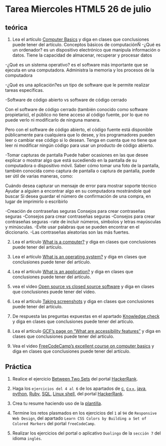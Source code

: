 # Tarea Miercoles HTML5 26 de julio

## teórica

1. Lea el artículo [Computer Basics](https://www.theodinproject.com/lessons/foundations-computer-basics) y diga en clases que conclusiones puede tener del artículo.
Conceptos básicos de computaciónÑ
-¿Qué es un ordenador?  es un dispositivo electrónico que manipula información o datos. Tiene la capacidad de almacenar, recuperar y procesar datos

-¿Qué es un sistema operativo?  es el software más importante que se ejecuta en una computadora. Administra la memoria y los procesos de la computadora

-¿Qué es una aplicación?es un tipo de software que le permite realizar tareas específicas.

-Software de código abierto vs software de código cerrado

Con el software de código cerrado (también conocido como software propietario), el público no tiene acceso al código fuente, por lo que no puede verlo ni modificarlo de ninguna manera.

Pero con el software de código abierto, el código fuente está disponible públicamente para cualquiera que lo desee, y los programadores pueden leer o cambiar ese código si lo desean. Tenga en cuenta que no tiene que leer ni modificar ningún código para usar un producto de código abierto.

-Tomar capturas de pantalla
Puede haber ocasiones en las que desee explicar o mostrar algo que está sucediendo en la pantalla de su computadora o dispositivo móvil. Saber cómo tomar una foto de la pantalla, también conocida como captura de pantalla o captura de pantalla, puede ser útil de varias maneras, como:

Cuándo desea capturar un mensaje de error para mostrar soporte técnico
Ayudar a alguien a encontrar algo en su computadora mostrándole qué buscar
Si desea guardar el número de confirmación de una compra, en lugar de imprimirlo o escribirlo

-Creación de contraseñas seguras
Consejos para crear contraseñas seguras
-Consejos para crear contraseñas seguras
-Consejos para crear contraseñas seguras
-rate de incluir números, símbolos y letras mayúsculas y minúsculas.
-Evite usar palabras que se pueden encontrar en el diccionario.
-Las contraseñas aleatorias son las más fuertes. 

2. Lea el artículo [What is a computer?](https://edu.gcfglobal.org/en/computerbasics/what-is-a-computer/1/) y diga en clases que conclusiones puede tener del artículo.

3. Lea el artículo [What is an operating system?](https://edu.gcfglobal.org/en/computerbasics/understanding-operating-systems/1/) y diga en clases que conclusiones puede tener del artículo.

4. Lea el artículo [What is an application?](https://edu.gcfglobal.org/en/computerbasics/understanding-applications/1/) y diga en clases que conclusiones puede tener del artículo.

5. vea el video [Open source vs closed source software](https://edu.gcfglobal.org/en/basic-computer-skills/open-source-vs-closed-source-software/1/) y diga en clases que conclusiones puede tener del video.

6. Lea el artículo [Taking screenshots](https://edu.gcfglobal.org/en/techsavvy/taking-screenshots/1/) y diga en clases que conclusiones puede tener del artículo.

7. De respuesta las preguntas expuestas en el apartado [Knowledge check](https://www.theodinproject.com/lessons/foundations-computer-basics#knowledge-check) y diga en clases que conclusiones puede tener del artículo.

8. Lea el artículo [GCF’s page on “What are accessibility features”](https://edu.gcfglobal.org/en/computerbasics/using-accessibility-features/1/) y diga en clases que conclusiones puede tener del artículo.

9. Vea el video [FreeCodeCamp’s excellent course on computer basics](https://youtu.be/y2kg3MOk1sY) y diga en clases que conclusiones puede tener del artículo.

## Práctica

1. Realice el ejercicio [Between Two Sets](https://www.hackerrank.com/challenges/between-two-sets/problem?isFullScreen=false) del portal [HackerRank](https://www.hackerrank.com/dashboard).

2. Haga los `ejercicios del 4 al 6` de los apartados de [c](https://www.hackerrank.com/domains/c), [c++](https://www.hackerrank.com/domains/cpp), [java](https://www.hackerrank.com/domains/java), [python](https://www.hackerrank.com/domains/python), [Ruby](https://www.hackerrank.com/domains/ruby), [SQL](https://www.hackerrank.com/domains/sql), [Linux shell](https://www.hackerrank.com/domains/shell), del portal [HackerRank](https://www.hackerrank.com/dashboard).

3. Crea tu resume haciendo uso de la [plantilla](https://docs.google.com/document/d/1jfUa4HGBDjt2peJPQ0Wg1YhdGkCoSysS6QMT4u8bCic/edit?usp=sharing).

4. Termine los retos plasmados en los ejercicios del `1` al `94` de `Responsive Web Design`, del apartado `Learn CSS Colors by Building a Set of Colored Markers` del portal `freeCodeCamp`.

5. Realizar los ejercicios del portal o aplicativo `Duolingo` de la `sección 7` del idioma `inglés`.